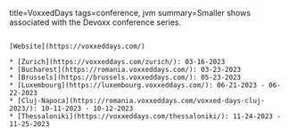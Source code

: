 title=VoxxedDays
tags=conference, jvm
summary=Smaller shows associated with the Devoxx conference series.
~~~~~~

[Website](https://voxxeddays.com/)

* [Zurich](https://voxxeddays.com/zurich/): 03-16-2023
* [Bucharest](https://romania.voxxeddays.com/): 03-23-2023
* [Brussels](https://brussels.voxxeddays.com/): 05-23-2023
* [Luxembourg](https://luxembourg.voxxeddays.com/): 06-21-2023 - 06-22-2023
* [Cluj-Napoca](https://romania.voxxeddays.com/voxxed-days-cluj-2023/): 10-11-2023 - 10-12-2023
* [Thessaloniki](https://voxxeddays.com/thessaloniki/): 11-24-2023 - 11-25-2023
